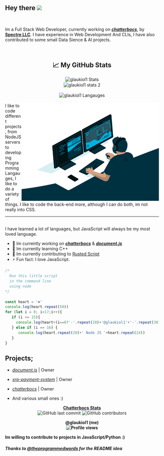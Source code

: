 
## Hey there <img src="https://media.giphy.com/media/hvRJCLFzcasrR4ia7z/giphy.gif" width="25px">
<br/>

Im a Full Stack Web Developer, currently working on [***chatterbocs***](https://github.com/SpectreTechnologiesLLC/chatterbocs), by [**Spectre LLC**](https://github.com/SpectreTechnologiesLLC). I have experience in Web Development And CLIs, I have also contributed to some small Data Sience & AI projects.

<br />

<h2 align="center">📈 My GitHub Stats</h1>

<div align="center">
  <img src="https://github-readme-stats.vercel.app/api?username=glaukiol1&show_icons=true&count_private=true&theme=gotham&" alt="glaukiol1 Stats" />
  <br />
  <img align="center" src="https://github-readme-streak-stats.herokuapp.com/?user=glaukiol1&count_private=true&theme=gotham" alt="glaukiol1 stats 2" />
  <br />
  <br />
  <img src="https://github-readme-stats.vercel.app/api/top-langs/?username=glaukiol1&show_icons=true&theme=gotham&" alt="glaukiol1 Langauges">
</div>

<br>
<img align="right" alt="GIF" src="https://github.com/theprogrammedwords/theprogrammedwords/blob/main/code.gif" width="450" height="320" />
I like to code different projects, from NodeJS servers to developing Programming Langauges, I like to do a variety of things. I like to code the back-end more,  although I can do both, im not really into CSS.
<hr>
<br>
<div>
I have learned a lot of languages, but JavaScript will always be my most loved language.

- 🔭 Im currently working on [***chatterbocs***](https://github.com/SpectreTechnologiesLLC/chatterbocs) & [***document.js***](https://github.com/glaukiol1/document.js)
- 🌱 Im currently learning C++
- 👯 Im currently contributing to [Rusted Script](https://github.com/Rusted-Script/Rusted-Script)
- ⚡ Fun fact: I love JavaScript.

```js
/*
  Run this little script
  in the command line
  using node 
*/

const heart = '❤'
console.log(heart.repeat(50))
for (let i = 0; i<17;i++){
   if (i <= 15){
     console.log(heart+(i==8?'-'.repeat(28)+'@glaukiol1'+'-'.repeat(30):'\t\t\t\t |'))
   } else if (i == 16) {
      console.log(heart.repeat(20)+' Node JS '+heart.repeat(24))
   }
}
```


## Projects;

- [*document.js*](https://github.com/glaukiol1/document.js) | Owner

- [*xrp-payment-system*](https://github.com/glaukiol1/xrp-payment-system) | Owner

- [*chatterbocs*](https://github.com/SpectreTechnologiesLLC/chatterbocs) | Owner

- And various small ones :)

<p align="center"> 
  <b><a href="https://github.com/SpectreTechnologiesLLC/chatterbocs">Chatterbocs Stats</a></b>
  <br>
  <img alt="GitHub last commit" src="https://img.shields.io/github/last-commit/SpectreTechnologiesLLC/chatterbocs?style=for-the-badge">
  <img alt="GitHub contributors" src="https://img.shields.io/github/contributors/SpectreTechnologiesLLC/chatterbocs?style=for-the-badge">
</p>

<p align="center"><b>@glaukiol1 (me)<br><img alt="Profile views" src="https://komarev.com/ghpvc/?username=glaukiol1&style=for-the-badge"></p> 

Im willing to contribute to projects in JavaScript/Python :)

##### Thanks to [@theprogrammedwords](https://github.com/theprogrammedwords) for the README idea
</div>
